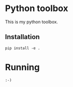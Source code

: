 # Python toolbox
This is my python toolbox.

## Installation

    pip install -e .

# Running

    :-)
